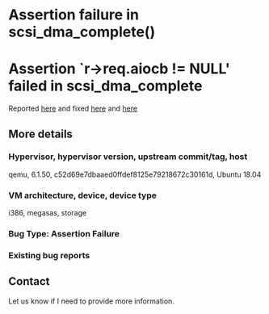 # Assertion failure in scsi_dma_complete()

# Assertion `r->req.aiocb != NULL' failed in scsi_dma_complete

Reported [here](https://bugs.launchpad.net/qemu/+bug/1878263)
and fixed [here](https://github.com/qemu/qemu/commit/4773a5f35b0d83674f92816a226a594b03bbcf60)
and [here](https://github.com/qemu/qemu/commit/5ecfbae201d68a2f13df233260c77b0a25d7cd35)

## More details

### Hypervisor, hypervisor version, upstream commit/tag, host

qemu, 6.1.50, c52d69e7dbaaed0ffdef8125e79218672c30161d, Ubuntu 18.04

### VM architecture, device, device type

i386, megasas, storage

### Bug Type: Assertion Failure

### Existing bug reports


## Contact

Let us know if I need to provide more information.

